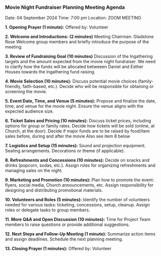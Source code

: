 

### Movie Night Fundraiser Planning Meeting Agenda
Date: 04 September 2024
Time: 7:00 pm
Location: ZOOM MEETING

**1. Opening Prayer (1 minute):**
Offered by: Volunteer

**2. Welcome and Introductions: (2 minutes)**
Meeting Chairman: Gladstone Rose
Welcome group members and briefly introduce the purpose of the meeting.

**3. Review of Fundraising Goal (10 minutes)**
Discussion of the Ingathering targets and the amount expected from the movie night fundraiser.
We need to clarify how the funds will be allocated betweeen Daniel and Esther Houses towards the Ingathering fund raising.

**4. Movie Selection (10 minutes):**
Discuss potential movie choices (family-friendly, faith-based, etc.).
Decide who will be responsible for obtaining or screening the movie.

**5. Event Date, Time, and Venue (5 minutes):**
Propose and finalize the date, time, and venue for the movie night.
Ensure the venue aligns with the expected audience size.

**6. Ticket Sales and Pricing (10 minutes):**
Discuss ticket prices, including options for group or family rates.
Decide how tickets will be sold (online, at Church, at the door).
Decide if major funds are to be raised by food/item sales before, during and after the movie 
Also see item 8 below

**7. Logistics and Setup (15 minutes):**
Sound and projection equipment.
Seating arrangements.
Decorations or theme (if applicable).

**8. Refreshments and Concessions (10 minutes):**
Decide on snacks and drinks (popcorn, sodas, etc.).
Assign roles for organizing refreshments and managing sales on the night.

**9. Marketing and Promotion (10 minutes):**
Plan how to promote the event: flyers, social media, Church announcements, etc.
Assign responsibility for designing and distributing promotional materials.

**10. Volunteers and Roles (5 minutes):**
Identify the number of volunteers needed for various tasks: ticketing, concessions, setup, cleanup.
Assign roles or delegate tasks to group members.

**11. More Q&A and Open Discussion (10 minutes):**
Time for Project Team members to raise questions or provide additional suggestions.

**12. Next Steps and Follow-Up Meeting (1 minute):**
Summarize action items and assign deadlines.
Schedule the next planning meeting.

**13. Closing Prayer (1 minutes):**
Offered by: Volunteer
